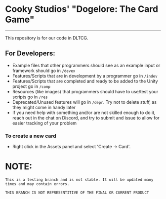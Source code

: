 # Cooky Studios' "Dogelore: The Card Game"
------
This repository is for our code in DLTCG.

## For Developers:

- Example files that other programmers should see as an example input or framework should go in `/devex`
- Features/Scripts that are in development by a programmer go in `/indev`
- Features/Scripts that are completed and ready to be added to the Unity project go in `/comp`
- Resources (like images) that programmers should have to use/test your scripts go in `/res`
- Deprecated/Unused features will go in `/depr`. Try not to delete stuff, as they might come in handy later
- If you need help with something and/or are not skilled enough to do it, reach out in the chat on Discord, and try to submit and issue to allow for easier tracking of your problem

### To create a new card
- Right click in the Assets panel and select 'Create -> Card'.


# NOTE:
`This is a testing branch and is not stable. It will be updated many times and may contain errors.`


`THIS BRANCH IS NOT REPRESENTITIVE OF THE FINAL OR CURRENT PRODUCT`

